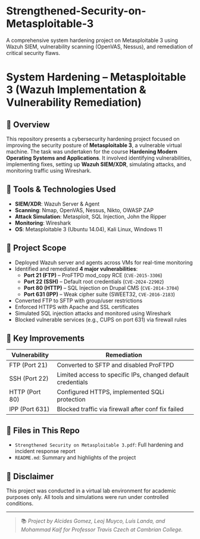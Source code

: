 # Strengthened-Security-on-Metasploitable-3
A comprehensive system hardening project on Metasploitable 3 using Wazuh SIEM, vulnerability scanning (OpenVAS, Nessus), and remediation of critical security flaws.
# System Hardening – Metasploitable 3 (Wazuh Implementation & Vulnerability Remediation)

## 🔐 Overview
This repository presents a cybersecurity hardening project focused on improving the security posture of **Metasploitable 3**, a vulnerable virtual machine. The task was undertaken for the course **Hardening Modern Operating Systems and Applications**. It involved identifying vulnerabilities, implementing fixes, setting up **Wazuh SIEM/XDR**, simulating attacks, and monitoring traffic using Wireshark.

## 🧰 Tools & Technologies Used
- **SIEM/XDR**: Wazuh Server & Agent
- **Scanning**: Nmap, OpenVAS, Nessus, Nikto, OWASP ZAP
- **Attack Simulation**: Metasploit, SQL Injection, John the Ripper
- **Monitoring**: Wireshark
- **OS**: Metasploitable 3 (Ubuntu 14.04), Kali Linux, Windows 11

## 🧪 Project Scope
- Deployed Wazuh server and agents across VMs for real-time monitoring
- Identified and remediated **4 major vulnerabilities**:
  - **Port 21 (FTP)** – ProFTPD mod_copy RCE (`CVE-2015-3306`)
  - **Port 22 (SSH)** – Default root credentials (`CVE-2024-22902`)
  - **Port 80 (HTTP)** – SQL Injection on Drupal CMS (`CVE-2014-3704`)
  - **Port 631 (IPP)** – Weak cipher suite (SWEET32, `CVE-2016-2183`)
- Converted FTP to SFTP with group/user restrictions
- Enforced HTTPS with Apache and SSL certificates
- Simulated SQL injection attacks and monitored using Wireshark
- Blocked vulnerable services (e.g., CUPS on port 631) via firewall rules

## 🔄 Key Improvements
| Vulnerability | Remediation |
|---------------|-------------|
| FTP (Port 21) | Converted to SFTP and disabled ProFTPD |
| SSH (Port 22) | Limited access to specific IPs, changed default credentials |
| HTTP (Port 80) | Configured HTTPS, implemented SQLi protection |
| IPP (Port 631) | Blocked traffic via firewall after conf fix failed |

## 📄 Files in This Repo
- `Strengthened Security on Metasploitable 3.pdf`: Full hardening and incident response report
- `README.md`: Summary and highlights of the project

## 📌 Disclaimer
This project was conducted in a virtual lab environment for academic purposes only. All tools and simulations were run under controlled conditions.

---

> 📚 *Project by Alcides Gomez, Leoj Muyco, Luís Landa, and Mohammad Kaif for Professor Travis Czech at Cambrian College.*
